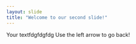 ```yaml
---
layout: slide
title: "Welcome to our second slide!"
---
```

Your textfdgfdgfdg
Use the left arrow to go back!
